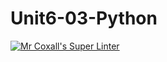 # Unit6-03-Python
[![Mr Coxall's Super Linter](https://github.com/ICS3U-Programming-Kent-Gatera/Unit6-03-Python/workflows/Mr%20Coxall's%20Super%20Linter/badge.svg)](https://github.com/ICS3U-Programming-Kent-Gatera/Unit6-03-Python/actions/)
